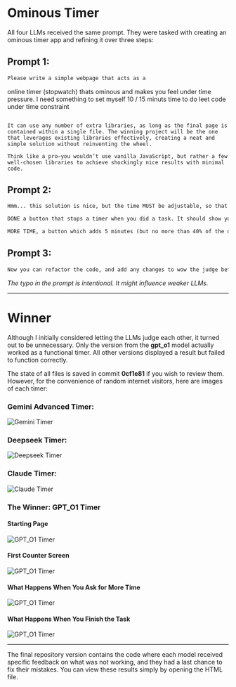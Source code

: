 # Ominous Timer

All four LLMs received the same prompt. They were tasked with creating an ominous timer app and refining it over three steps:

## Prompt 1:

```markdown
Please write a simple webpage that acts as a
```

online timer (stopwatch) thats ominous and makes you feel under time pressure. I need something to set myself 10 / 15 minuts time to do leet code under time constraint
```

It can use any number of extra libraries, as long as the final page is contained within a single file. The winning project will be the one that leverages existing libraries effectively, creating a neat and simple solution without reinventing the wheel.

Think like a pro—you wouldn’t use vanilla JavaScript, but rather a few well-chosen libraries to achieve shockingly nice results with minimal code.
```

## Prompt 2:

```markdown
Hmm... this solution is nice, but the time MUST be adjustable, so that I can choose a custom timeslot if needed. An extra bonus point for two new buttons:

DONE a button that stops a timer when you did a task. It should show your result.

MORE TIME, a button which adds 5 minutes (but no more than 40% of the original time) and changes the clock to red.
```

## Prompt 3:

```markdown
Now you can refactor the code, and add any changes to wow the judge before sunmission.
```

*The typo in the prompt is intentional. It might influence weaker LLMs.*

---

# Winner

Although I initially considered letting the LLMs judge each other, it turned out to be unnecessary. Only the version from the **gpt_o1** model actually worked as a functional timer. All other versions displayed a result but failed to function correctly.

The state of all files is saved in commit **0cf1e81** if you wish to review them. However, for the convenience of random internet visitors, here are images of each timer:

### Gemini Advanced Timer:
![Gemini Timer](assets/gemini_timer.png)

### Deepseek Timer:
![Deepseek Timer](assets/deepseek_timer.png)

### Claude Timer:
![Claude Timer](assets/claude_timer.png)

### The Winner: GPT_O1 Timer
#### Starting Page
![GPT_O1 Timer](assets/gpt_timer_1.png)
#### First Counter Screen
![GPT_O1 Timer](assets/gpt_timer_2.png)
#### What Happens When You Ask for More Time
![GPT_O1 Timer](assets/gpt_timer_3.png)
#### What Happens When You Finish the Task
![GPT_O1 Timer](assets/gpt_timer_4.png)

---

The final repository version contains the code where each model received specific feedback on what was not working, and they had a last chance to fix their mistakes. You can view these results simply by opening the HTML file.

